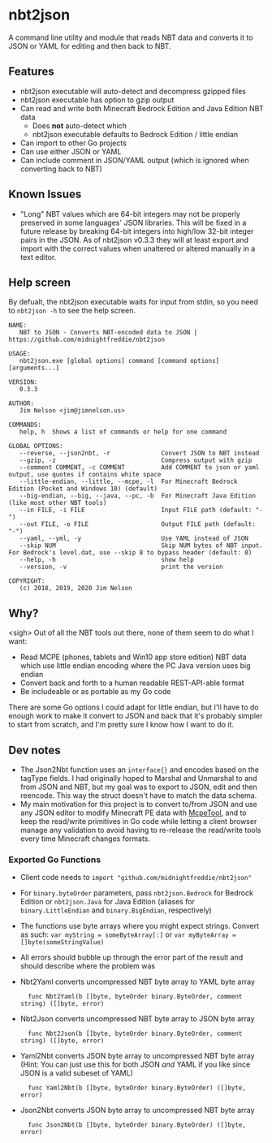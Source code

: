# nbt2json

A command line utility and module that reads NBT data and converts it to JSON or YAML for editing and then back to NBT.

## Features

- nbt2json executable will auto-detect and decompress gzipped files
- nbt2json executable has option to gzip output
- Can read and write both Minecraft Bedrock Edition and Java Edition NBT data
    - Does **not** auto-detect which
    - nbt2json executable defaults to Bedrock Edition / little endian
- Can import to other Go projects
- Can use either JSON or YAML
- Can include comment in JSON/YAML output (which is ignored when converting back to NBT)

## Known Issues

- "Long" NBT values which are 64-bit integers may not be properly preserved in some languages' JSON libraries. This will be fixed in a future release by breaking 64-bit integers into high/low 32-bit integer pairs in the JSON. As of nbt2json v0.3.3 they will at least export and import with the correct values when unaltered or altered manually in a text editor.

## Help screen

By defualt, the nbt2json executable waits for input from stdin, so you need to `nbt2json -h` to see the help screen.

```
NAME:
   NBT to JSON - Converts NBT-encoded data to JSON | https://github.com/midnightfreddie/nbt2json

USAGE:
   nbt2json.exe [global options] command [command options] [arguments...]

VERSION:
   0.3.3

AUTHOR:
   Jim Nelson <jim@jimnelson.us>

COMMANDS:
   help, h  Shows a list of commands or help for one command

GLOBAL OPTIONS:
   --reverse, --json2nbt, -r              Convert JSON to NBT instead
   --gzip, -z                             Compress output with gzip
   --comment COMMENT, -c COMMENT          Add COMMENT to json or yaml output, use quotes if contains white space
   --little-endian, --little, --mcpe, -l  For Minecraft Bedrock Edition (Pocket and Windows 10) (default)
   --big-endian, --big, --java, --pc, -b  For Minecraft Java Edition (like most other NBT tools)
   --in FILE, -i FILE                     Input FILE path (default: "-")
   --out FILE, -o FILE                    Output FILE path (default: "-")
   --yaml, --yml, -y                      Use YAML instead of JSON
   --skip NUM                             Skip NUM bytes of NBT input. For Bedrock's level.dat, use --skip 8 to bypass header (default: 0)
   --help, -h                             show help
   --version, -v                          print the version

COPYRIGHT:
   (c) 2018, 2019, 2020 Jim Nelson
```

## Why?

\<sigh\> Out of all the NBT tools out there, none of them seem to do what I want:

- Read MCPE (phones, tablets and Win10 app store edition) NBT data which use little endian encoding where the PC Java version uses big endian
- Convert back and forth to a human readable REST-API-able format
- Be includeable or as portable as my Go code

There are some Go options I could adapt for little endian, but I'll have to do enough work to make it convert to JSON and back that it's probably simpler to start from scratch, and I'm pretty sure I know how I want to do it.

## Dev notes

- The Json2Nbt function uses an `interface{}` and encodes based on the tagType fields. I had originally hoped to Marshal and Unmarshal to and from JSON and NBT, but my goal was to export to JSON, edit and then reencode. This way the struct doesn't have to match the data schema.
- My main motivation for this project is to convert to/from JSON and use any JSON editor to modify Minecraft PE data with [McpeTool](https://github.com/midnightfreddie/McpeTool), and to keep the read/write primitives in Go code while letting a client browser manage any validation to avoid having to re-release the read/write tools every time Minecraft changes formats.

### Exported Go Functions

- Client code needs to `import "github.com/midnightfreddie/nbt2json"`
- For `binary.byteOrder` parameters, pass `nbt2json.Bedrock` for Bedrock Edition or `nbt2json.Java` for Java Edition (aliases for `binary.LittleEndian` and `binary.BigEndian`, respectively)
- The functions use byte arrays where you might expect strings. Convert as such: `var myString = someByteArray[:]` or `var myByteArray = []byte(someStringValue)`
- All errors should bubble up through the error part of the result and should describe where the problem was
- Nbt2Yaml converts uncompressed NBT byte array to YAML byte array

		func Nbt2Yaml(b []byte, byteOrder binary.ByteOrder, comment string) ([]byte, error)

- Nbt2Json converts uncompressed NBT byte array to JSON byte array

		func Nbt2Json(b []byte, byteOrder binary.ByteOrder, comment string) ([]byte, error)

- Yaml2Nbt converts JSON byte array to uncompressed NBT byte array (Hint: You can just use this for both JSON *and* YAML if you like since JSON is a valid subeset of YAML)

		func Yaml2Nbt(b []byte, byteOrder binary.ByteOrder) ([]byte, error)

- Json2Nbt converts JSON byte array to uncompressed NBT byte array

		func Json2Nbt(b []byte, byteOrder binary.ByteOrder) ([]byte, error)
